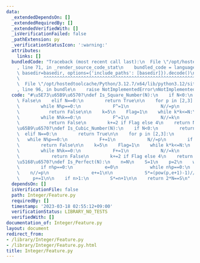 ```yaml
---
data:
  _extendedDependsOn: []
  _extendedRequiredBy: []
  _extendedVerifiedWith: []
  _isVerificationFailed: false
  _pathExtension: py
  _verificationStatusIcon: ':warning:'
  attributes:
    links: []
  bundledCode: "Traceback (most recent call last):\n  File \"/opt/hostedtoolcache/Python/3.12.7/x64/lib/python3.12/site-packages/onlinejudge_verify/documentation/build.py\"\
    , line 71, in _render_source_code_stat\n    bundled_code = language.bundle(stat.path,\
    \ basedir=basedir, options={'include_paths': [basedir]}).decode()\n          \
    \         ^^^^^^^^^^^^^^^^^^^^^^^^^^^^^^^^^^^^^^^^^^^^^^^^^^^^^^^^^^^^^^^^^^^^^^^^^^^^^^^^^\n\
    \  File \"/opt/hostedtoolcache/Python/3.12.7/x64/lib/python3.12/site-packages/onlinejudge_verify/languages/python.py\"\
    , line 96, in bundle\n    raise NotImplementedError\nNotImplementedError\n"
  code: "#\u5E73\u65B9\u6570?\ndef Is_Square_Number(N):\n    if N<0:\n        return\
    \ False\n    elif N==0:\n        return True\n\n    for p in [2,3]:\n        F=0\n\
    \        while N%p==0:\n            F^=1\n            N//=p\n        if F:\n \
    \           return False\n\n    k=5\n    Flag=1\n    while k*k<=N:\n        F=0\n\
    \        while N%k==0:\n            F^=1\n            N//=k\n        if F:\n \
    \           return False\n        k+=2 if Flag else 4\n    return N==1\n\n#\u7ACB\
    \u65B9\u6570?\ndef Is_Cubic_Number(N):\n    if N<0:\n        return False\n  \
    \  elif N==0:\n        return True\n\n    for p in [2,3]:\n        F=0\n     \
    \   while N%p==0:\n            F+=1\n            N//=p\n        if F%3:\n    \
    \        return False\n\n    k=5\n    Flag=1\n    while k*k<=N:\n        F=0\n\
    \        while N%k==0:\n            F+=1\n            N//=k\n        if F%3:\n\
    \            return False\n        k+=2 if Flag else 4\n    return N==1\n\n#\u5B8C\
    \u5168\u6570?\ndef Is_Perfect(N):\n    n=N\n    S=1\n    p=2\n    while p*p<=n:\n\
    \        if n%p==0:\n            e=0\n            while n%p==0:\n            \
    \    n//=p\n                e+=1\n\n            S*=(pow(p,e+1)-1)//(p-1)\n   \
    \     p+=1\n\n    if n>1:\n        S*=n+1\n\n    return 2*N==S\n"
  dependsOn: []
  isVerificationFile: false
  path: Integer/Feature.py
  requiredBy: []
  timestamp: '2023-03-18 02:55:12+09:00'
  verificationStatus: LIBRARY_NO_TESTS
  verifiedWith: []
documentation_of: Integer/Feature.py
layout: document
redirect_from:
- /library/Integer/Feature.py
- /library/Integer/Feature.py.html
title: Integer/Feature.py
---
```

